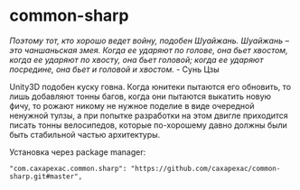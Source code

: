 # common-sharp #

_Поэтому тот, кто хорошо ведет войну, подобен Шуайжань. 
Шуайжань – это чаншаньская змея. Когда ее ударяют по голове, 
она бьет хвостом, когда ее ударяют по хвосту, она бьет головой; 
когда ее ударяют посредине, она бьет и головой и хвостом._ - Сунь Цзы

Unity3D подобен куску говна. Когда юнитеки пытаются его обновить, 
то лишь добавляют тонны багов, когда они пытаются выкатить новую фичу, 
то рожают никому не нужное поделие в виде очередной ненужной тулзы, 
а при попытке разработки на этом двигле приходится писать тонны велосипедов, 
которые по-хорошему давно должны были быть стабильной частью архитектуры.

Установка через package manager: 
```
"com.caxapexac.common.sharp": "https://github.com/caxapexac/common-sharp.git#master",
```